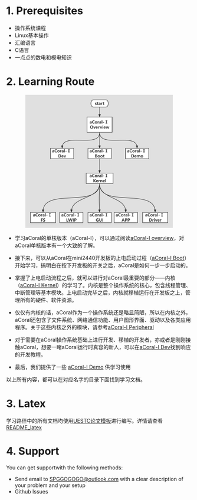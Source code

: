 # 1. Prerequisites
* 操作系统课程
* Linux基本操作
* 汇编语言
* C语言
* 一点点的数电和模电知识

# 2. Learning Route
<div align="center" >
 <img src="Learning Route.png" width = "400" alt="图片名称"/>
</div>

* 学习aCoral的单核版本（aCoral-I），可以通过阅读[aCoral-I overview](https://github.com/spg-one/aCoral1-Document/tree/master/aCoral-I%20Overview)，对aCoral单核版本有一个大致的了解。

* 接下来，可以从aCoral在mini2440开发板的上电启动过程（[aCoral-I Boot](https://github.com/spg-one/aCoral1-Document/tree/master/aCoral-I%20Boot)）开始学习，搞明白在按下开发板的开关之后，aCoral是如何一步一步启动的。

* 掌握了上电启动流程之后，就可以进行对aCoral最重要的部分——内核（[aCoral-I Kernel](https://github.com/spg-one/aCoral1-Document/tree/master/aCoral-I%20Kernel)）的学习了。内核是整个操作系统的核心，包含线程管理、中断管理等基本模块。上电启动完毕之后，内核就移植运行在开发板之上，管理所有的硬件、软件资源。

* 仅仅有内核的话，aCoral作为一个操作系统还是略显简陋，所以在内核之外，aCoral还包含了文件系统、网络通信功能、用户图形界面、驱动以及各类应用程序。关于这些内核之外的模块，请参考[aCoral-I Peripheral](https://github.com/spg-one/aCoral1-Document/tree/master/aCoral-I%20Peripheral)

* 对于需要在aCoral操作系统基础上进行开发、移植的开发者，亦或者是刚刚接触aCoral，想要一睹aCoral运行时真容的新人，可以在[aCoral-I Dev](https://github.com/spg-one/aCoral1-Document/tree/master/aCoral-I%20Dev)找到响应的开发教程。

* 最后，我们提供了一些 [aCoral-I Demo](https://github.com/spg-one/aCoral1-Document/tree/master/aCoral-I%20Demo) 供学习使用

以上所有内容，都可以在对应名字的目录下面找到学习文档。

# 3. Latex
学习路径中的所有文档均使用[UESTC论文模板](https://github.com/x-magus/ThesisUESTC)进行编写。详情请查看[README_latex](https://github.com/spg-one/aCoral1-Document/blob/master/README_latex.md)


# 4. Support

You can get supportwith the following methods:
* Send email to SPGGOGOGO@outlook.com with a clear description of your problem and your setup
* Github Issues
